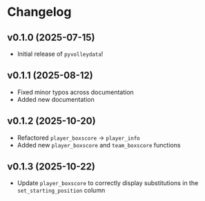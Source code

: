 # Changelog

<!--next-version-placeholder-->

## v0.1.0 (2025-07-15)

- Initial release of `pyvolleydata`!


## v0.1.1 (2025-08-12)

- Fixed minor typos across documentation
- Added new documentation


## v0.1.2 (2025-10-20)

- Refactored `player_boxscore` -> `player_info`
- Added new `player_boxscore` and `team_boxscore` functions


## v0.1.3 (2025-10-22)

- Update `player_boxscore` to correctly display substitutions in the `set_starting_position` column